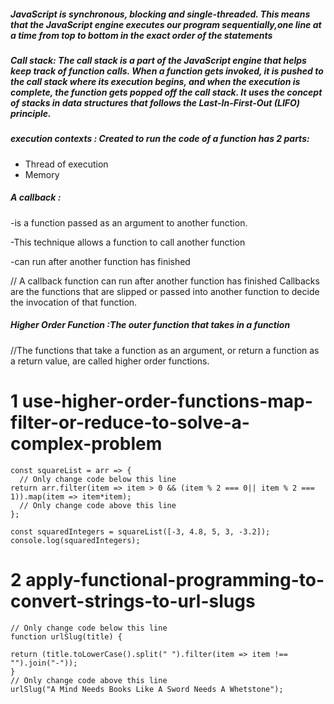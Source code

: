 
##### JavaScript is synchronous, blocking and single-threaded. This means that the JavaScript engine executes our program sequentially,one line at a time from top to bottom in the exact order of the statements


##### Call stack: The call stack is a part of the JavaScript engine that helps keep track of function calls. When a function gets invoked, it is pushed to the call stack where its execution begins, and when the execution is complete, the function gets popped off the call stack. It uses the concept of stacks in data structures that follows the Last-In-First-Out (LIFO) principle.

#####  execution contexts : Created to run the code of a function  has 2 parts: 
- Thread of execution
- Memory

##### A callback : 
-is a function passed as an argument to another function. 

-This technique allows a function to call another function

-can run after another function has finished

// A callback function can run after another function has finished
Callbacks are the functions that are slipped or passed into another function to decide the invocation of that function. 

##### Higher Order Function :The outer function that takes in a function 
//The functions that take a function as an argument, or return a function as a return value, are called higher order functions.

# 1 use-higher-order-functions-map-filter-or-reduce-to-solve-a-complex-problem
```
const squareList = arr => {
  // Only change code below this line
return arr.filter(item => item > 0 && (item % 2 === 0|| item % 2 === 1)).map(item => item*item);
  // Only change code above this line
};

const squaredIntegers = squareList([-3, 4.8, 5, 3, -3.2]);
console.log(squaredIntegers);
```
# 2 apply-functional-programming-to-convert-strings-to-url-slugs
```
// Only change code below this line
function urlSlug(title) {

return (title.toLowerCase().split(" ").filter(item => item !== "").join("-"));
}
// Only change code above this line
urlSlug("A Mind Needs Books Like A Sword Needs A Whetstone");
```



